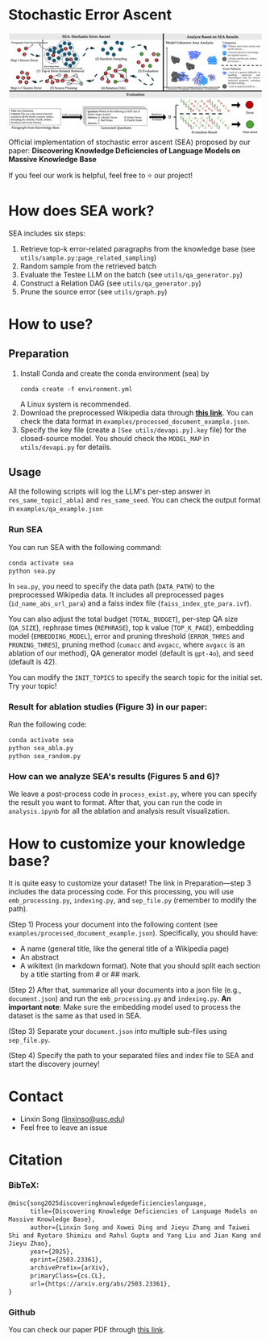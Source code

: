 # Stochastic Error Ascent
![Overall workflow of SEA](assets/teaser.jpg)
Official implementation of stochastic error ascent (SEA) proposed by our paper: **Discovering Knowledge Deficiencies of Language Models on Massive Knowledge Base**

If you feel our work is helpful, feel free to ⭐ our project!

# How does SEA work?
SEA includes six steps:
1. Retrieve top-k error-related paragraphs from the knowledge base (see `utils/sample.py:page_related_sampling`)
2. Random sample from the retrieved batch
3. Evaluate the Testee LLM on the batch (see `utils/qa_generator.py`)
4. Construct a Relation DAG (see `utils/qa_generator.py`)
5. Prune the source error (see `utils/graph.py`)

# How to use?

## Preparation
1. Install Conda and create the conda environment (sea) by
    ```
    conda create -f environment.yml
    ```
    A Linux system is recommended.
3. Download the preprocessed Wikipedia data through [**this link**](https://drive.google.com/file/d/1Xj1EO9coL8cF0Tud3Z21_wT0DGkUmSMH/view?usp=drivesdk). You can check the data format in `examples/processed_document_example.json`.
4. Specify the key file (create a `[See utils/devapi.py].key` file) for the closed-source model. You should check the `MODEL_MAP` in `utils/devapi.py` for details.

## Usage

All the following scripts will log the LLM's per-step answer in `res_same_topic[_abla]` and `res_same_seed`. You can check the output format in `examples/qa_example.json`

### Run SEA
You can run SEA with the following command:
```
conda activate sea
python sea.py
```
In `sea.py`, you need to specify the data path (`DATA_PATH`) to the preprocessed Wikipedia data. It includes all preprocessed pages (`id_name_abs_url_para`) and a faiss index file (`faiss_index_gte_para.ivf`). 

You can also adjust the total budget (`TOTAL_BUDGET`), per-step QA size (`QA_SIZE`), rephrase times (`REPHRASE`), top k value (`TOP_K_PAGE`), embedding model (`EMBEDDING_MODEL`), error and pruning threshold (`ERROR_THRES` and `PRUNING_THRES`), pruning method (`cumacc` and `avgacc`, where `avgacc` is an ablation of our method), QA generator model (default is `gpt-4o`), and seed (default is 42).

You can modify the `INIT_TOPICS` to specify the search topic for the initial set. Try your topic!

### Result for ablation studies (Figure 3) in our paper:
Run the following code:
```
conda activate sea
python sea_abla.py
python sea_random.py
```

### How can we analyze SEA's results (Figures 5 and 6)?
We leave a post-process code in `process_exist.py`, where you can specify the result you want to format. After that, you can run the code in `analysis.ipynb` for all the ablation and analysis result visualization.

# How to customize your knowledge base?
It is quite easy to customize your dataset! The link in Preparation—step 3 includes the data processing code. For this processing, you will use `emb_processing.py`, `indexing.py`, and `sep_file.py` (remember to modify the path).

(Step 1) Process your document into the following content (see `examples/processed_document_example.json`). Specifically, you should have:
- A name (general title, like the general title of a Wikipedia page)
- An abstract
- A wikitext (in markdown format). Note that you should split each section by a title starting from \# or \#\# mark.

(Step 2) After that, summarize all your documents into a json file (e.g., `document.json`) and run the `emb_processing.py` and `indexing.py`. **An important note**: Make sure the embedding model used to process the dataset is the same as that used in SEA.

(Step 3) Separate your `document.json` into multiple sub-files using `sep_file.py`.

(Step 4) Specify the path to your separated files and index file to SEA and start the discovery journey!


# Contact
- Linxin Song (linxinso@usc.edu)
- Feel free to leave an issue

# Citation
### BibTeX:
```
@misc{song2025discoveringknowledgedeficiencieslanguage,
      title={Discovering Knowledge Deficiencies of Language Models on Massive Knowledge Base}, 
      author={Linxin Song and Xuwei Ding and Jieyu Zhang and Taiwei Shi and Ryotaro Shimizu and Rahul Gupta and Yang Liu and Jian Kang and Jieyu Zhao},
      year={2025},
      eprint={2503.23361},
      archivePrefix={arXiv},
      primaryClass={cs.CL},
      url={https://arxiv.org/abs/2503.23361}, 
}
```

### Github
You can check our paper PDF through [this link](paper/SEA_paper.pdf).
